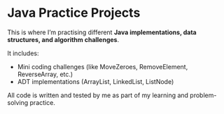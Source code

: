 # Java Practice Projects

This is where I’m practising different **Java implementations, data structures, and algorithm challenges**.  

It includes:

- Mini coding challenges (like MoveZeroes, RemoveElement, ReverseArray, etc.)  
- ADT implementations (ArrayList, LinkedList, ListNode)  

All code is written and tested by me as part of my learning and problem-solving practice.
